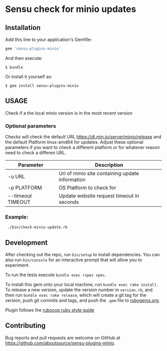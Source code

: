 # Sensu check for minio updates

## Installation

Add this line to your application's Gemfile:

```ruby
gem 'sensu-plugins-minio'
```

And then execute:

    $ bundle

Or install it yourself as:

    $ gem install sensu-plugins-minio

## USAGE
Check if a the local minio version is in the most recent version

### Optional parameters

Checks will check the default URL https://dl.min.io/server/minio/release 
and the default Platform linux-amd64 for updates. Adjust these optional 
parameters if you want to check a different platform or for whatever 
reason need to check a differen URL.

| Parameter          | Description                                     |
| ------------------ | ----------------------------------------------- |
| -u URL             | Url of minio site containing update information |
| -p PLATFORM        | OS Platform to check for                        |
| --timeout TIMEOUT  | Update website request timeout in seconds       |

### Example:
```
 ./bin/check-minio-update.rb
```

## Development

After checking out the repo, run `bin/setup` to install dependencies. You can
also run `bin/console` for an interactive prompt that will allow you to
experiment.

To run the tests execute `bundle exec rspec spec`.

To install this gem onto your local machine, run `bundle exec rake install`. To
release a new version, update the version number in `version.rb`, and then run
`bundle exec rake release`, which will create a git tag for the version, push
git commits and tags, and push the `.gem` file to
[rubygems.org](https://rubygems.org).

Plugin follows the [rubocop ruby style guide](https://github.com/rubocop-hq/ruby-style-guide)

## Contributing

Bug reports and pull requests are welcome on GitHub at
https://github.com/aboutsource/sensu-plugins-minio.
